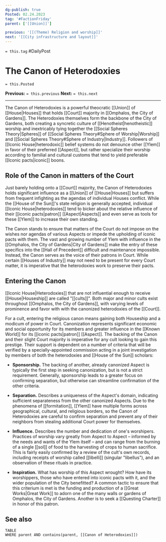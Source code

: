 ```yaml
---
dg-publish: true
Posted: 02.24.2023
tag: '#FactionFriday'
parent: ['[[Union]]']

previous: '[[(Theme) Religion and worship]]'
next: '[[City infrastructure and layout]]'
---
```

`= this.tag` #DailyPost
# The Canon of Heterodoxies
`= this.Posted`

**Previous:** `= this.previous`
**Next:** `= this.next`

---

The Canon of Heterodoxies is a powerful theocratic [[Union]] of [[House|Houses]] that holds [[Court]] majority in [[Omphalos, the City of Gardens]]. The Heterodoxies themselves form the backbone of the City of Gardens, both creating a syncretic culture of [[Henotheist|henotheistic]] worship and inextricably tying together the [[Social Spheres Theory|Spheres]] of [[Social Spheres Theory#Sphere of Worship|Worship]] and [[Social Spheres Theory#Sphere of Industry|Industry]]. Followers of [[Iconic House|heterodoxic]] belief systems do not denounce other [[Ylem]] in favor of their preferred [[Aspect]], but rather specialize their worship according to familial and cultural customs that tend to yield preferable [[Iconic pacts|iconic]] boons.

## Role of the Canon in matters of the Court

Just barely holding onto a [[Court]] majority, the Canon of Heterodoxies holds significant influence as a [[Union]] of [[House|Houses]] but suffers from frequent infighting as the agendas of individual Houses conflict. While the [[House of the Sun]]'s state religion is generally accepted, individual [[Iconic House|heterodoxies]] tend to bicker about the relative influence of their [[iconic pacts|patron]] [[Aspect|Aspects]] and even serve as tools for these [[Ylem]] to increase their own standing.

The Canon stands to ensure that matters of the Court do not impose on the wishes nor agendas of various Aspects or impede the upholding of iconic pacts with them. The vast and growing number of Ylem with influence in the [[Omphalos, the City of Gardens|City of Gardens]] make the entry of these specifics into the [[Hall of Precedent]] difficult and maintenance impossible. Instead, the Canon serves as the voice of their patrons in Court. While certain [[Houses of Industry]] may not need to be present for every Court matter, it is imperative that the heterodoxies work to preserve their pacts.

## Entering the Canon

[[Iconic House|Heterodoxies]] that are not influential enough to receive [[House|Houseship]] are called "[[cults]]". Both major and minor cults exist throughout [[Omphalos, the City of Gardens]], with varying levels of prominence and favor with with the canonized heterodoxies of the [[Court]].

For a cult, entering the religious canon means gaining both Houseship and a modicum of power in Court. Canonization represents significant economic and social opportunity for its members and greater influence in the [[Known World]] for its [[iconic pacts|patron]] [[Aspect]]. The backing of the Canon and their slight Court majority is imperative for any cult looking to gain this prestige. Their support is dependent on a number of criteria that will be verified by a specially-appointed commission acting in a joint investigation by members of both the heterodoxies and [[House of the Sun]] scholars:

- **Sponsorship.** The backing of another, already canonized Aspect is typically the first step in seeking canonization, but is not a strict requirement. Generally, sponsorship leads to a greater focus on confirming separation, but otherwise can streamline confirmation of the other criteria.

- **Separation.** Describes a uniqueness of the Aspect's domain, indicating sufficient separateness from the other canonized Aspects. Due to the phenomena of [[formitation]], [[Ylem]] have multiple forms across geographical, cultural, and religious borders, so the Canon of Heterodoxies are careful to confirm separation and prevent any of their neighbors from stealing additional Court power for themselves.

- **Influence.** Describes the number and dedication of one's worshipers. Practices of worship vary greatly from Aspect to Aspect – informed by the needs and wants of the Ylem itself – and can range from the burning of a single [[sol]] of food to the harvesting of crops to human sacrifice. This is fairly easily confirmed by a review of the cult's own records, including receipts of worship called [[libelli]] (singular "libellus"), and an observation of these rituals in practice.

- **Inspiration.** What has worship of this Aspect wrought? How have its worshippers, those who have entered into iconic pacts with it, and the wider population of the City benefitted? A common tactic to ensure that this criterium is met is the funding and production of a [[Great Works|Great Work]] to adorn one of the many walls or gardens of Omphalos, the City of Gardens. Another is to seek a [[Questing Charter]] in honor of this patron.

## See also

```dataview
TABLE
WHERE parent AND contains(parent, [[Canon of Heterodoxies]])
```
